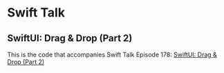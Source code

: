 # Swift Talk
## SwiftUI: Drag & Drop (Part 2)

This is the code that accompanies Swift Talk Episode 178: [SwiftUI: Drag & Drop (Part 2)](https://talk.objc.io/episodes/S01E178-drag-drop-part-2)
